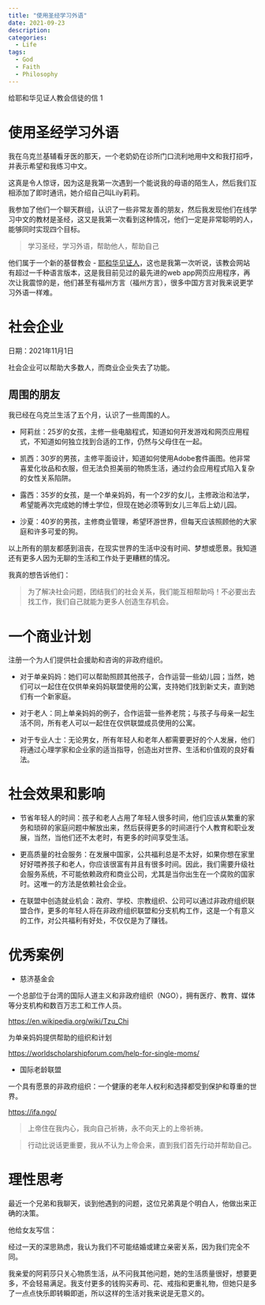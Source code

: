 ```yaml
---
title: "使用圣经学习外语"
date: 2021-09-23
description: 
categories:
  - Life
tags:
  - God
  - Faith
  - Philosophy
---
```


给耶和华见证人教会信徒的信 1

# 使用圣经学习外语

我在乌克兰基辅看牙医的那天，一个老奶奶在诊所门口流利地用中文和我打招呼，并表示希望和我练习中文。

这真是令人惊讶，因为这是我第一次遇到一个能说我的母语的陌生人，然后我们互相添加了即时通讯，她介绍自己叫Lily莉莉。

我参加了他们一个聊天群组，认识了一些非常友善的朋友，然后我发现他们在线学习中文的教材是圣经，这又是我第一次看到这种情况，他们一定是非常聪明的人，能够同时实现四个目标。

> 学习圣经，学习外语，帮助他人，帮助自己

他们属于一个新的基督教会 - [耶和华见证人](https://www.jw.org/en/)，这也是我第一次听说，该教会网站有超过一千种语言版本，这是我目前见过的最先进的web app网页应用程序，再次让我震惊的是，他们甚至有福州方言（福州方言），很多中国方言对我来说更学习外语一样难。


# 社会企业

日期：2021年11月1日

社会企业可以帮助大多数人，而商业企业失去了功能。

## 周围的朋友
我已经在乌克兰生活了五个月，认识了一些周围的人。

- 阿莉丝：25岁的女孩，主修一些电脑程式，知道如何开发游戏和网页应用程式，不知道如何独立找到合适的工作，仍然与父母住在一起。

- 凯西：30岁的男孩，主修平面设计，知道如何使用Adobe套件画图。他非常喜爱化妆品和衣服，但无法负担美丽的物质生活，通过约会应用程式陷入复杂的女性关系陷阱。

- 露西：35岁的女孩，是一个单亲妈妈，有一个2岁的女儿，主修政治和法学，希望能再次完成她的博士学位，但现在她必须等到女儿三年后上幼儿园。

- 沙夏：40岁的男孩，主修商业管理，希望环游世界，但每天应该照顾他的大家庭和许多可爱的狗。

以上所有的朋友都感到沮丧，在现实世界的生活中没有时间、梦想或愿景。我知道还有更多人因为无聊的生活和工作处于更糟糕的情况。

我真的想告诉他们：

>为了解决社会问题，团结我们的社会关系，我们能互相帮助吗！不必要出去找工作，我们自己就能为更多人创造生存机会。


# 一个商业计划

注册一个为人们提供社会援助和咨询的非政府组织。

- 对于单亲妈妈：她们可以帮助照顾其他孩子，合作运营一些幼儿园；当然，她们可以一起住在仅供单亲妈妈联盟使用的公寓，支持她们找到新丈夫，直到她们有一个新家庭。

- 对于老人：同上单亲妈妈的例子，合作运营一些养老院；与孩子与母亲一起生活不同，所有老人可以一起住在仅供联盟成员使用的公寓。

- 对于专业人士：无论男女，所有年轻人和老年人都需要更好的个人发展，他们将通过心理学家和企业家的适当指导，创造出对世界、生活和价值观的良好看法。

# 社会效果和影响
- 节省年轻人的时间：孩子和老人占用了年轻人很多时间，他们应该从繁重的家务和琐碎的家庭问题中解放出来，然后获得更多的时间进行个人教育和职业发展，当然，当他们还不太老时，有更多的时间享受生活。

- 更高质量的社会服务：在发展中国家，公共福利总是不太好，如果你想在家里好好喂养孩子和老人，你应该很富有并且有很多时间。因此，我们需要升级社会服务系统，不可能依赖政府和商业公司，尤其是当你出生在一个腐败的国家时。这唯一的方法是依赖社会企业。

- 在联盟中创造就业机会：政府、学校、宗教组织、公司可以通过非政府组织联盟合作，更多的年轻人将在非政府组织联盟和分支机构工作，这是一个有意义的工作，对公共福利有好处，不仅仅是为了赚钱。

# 优秀案例

- 慈济基金会

一个总部位于台湾的国际人道主义和非政府组织（NGO），拥有医疗、教育、媒体等分支机构和数百万志工和工作人员。

https://en.wikipedia.org/wiki/Tzu_Chi

为单亲妈妈提供帮助的组织和计划

https://worldscholarshipforum.com/help-for-single-moms/

- 国际老龄联盟

一个具有愿景的非政府组织：一个健康的老年人权利和选择都受到保护和尊重的世界。

https://ifa.ngo/

> 上帝住在我内心，我向自己祈祷，永不向天上的上帝祈祷。

> 行动比说话更重要，我从不认为上帝会来，直到我们首先行动并帮助自己。

# 理性思考

最近一个兄弟和我聊天，谈到他遇到的问题，这位兄弟真是个明白人，他做出来正确的决策。

他给女友写信：

经过一天的深思熟虑，我认为我们不可能结婚或建立亲密关系，因为我们完全不同。

我亲爱的阿莉莎只关心物质生活，从不问我其他问题，她的生活质量很好，想要更多，不会轻易满足。我支付更多的钱购买寿司、花、戒指和更重礼物，但她只是多了一点点快乐即转瞬即逝，所以这样的生活对我来说是无意义的。

